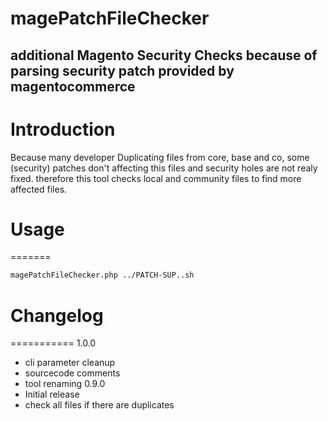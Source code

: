 # magePatchFileChecker
## additional Magento Security Checks because of parsing security patch provided by magentocommerce

# Introduction
Because many developer Duplicating files from core, base and co, some (security) patches don't affecting this files and security holes are not realy fixed. therefore this tool checks local and community files to find more affected files.
# Usage
=======
```bash
magePatchFileChecker.php ../PATCH-SUP..sh
```
# Changelog
===========
1.0.0
- cli parameter cleanup
- sourcecode comments
- tool renaming
0.9.0
- Initial release
- check all files if there are duplicates
